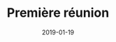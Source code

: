 ---
layout: default
date: 2019-01-19
img: 
category: pv
title: "Première réunion"
description: "Merci à tous d'être venu nombreux. L'association vient d'être créee. Vous pouvez désormais consulter le procès verbal d'assemblée constitutive."
tags: association
tag_url: /association/
doclink: "/doc/pv/pv_1.pdf"
meta: "noindex"
---